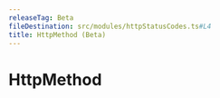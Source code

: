 ```yaml
---
releaseTag: Beta
fileDestination: src/modules/httpStatusCodes.ts#L4
title: HttpMethod (Beta)
---
```


# HttpMethod
